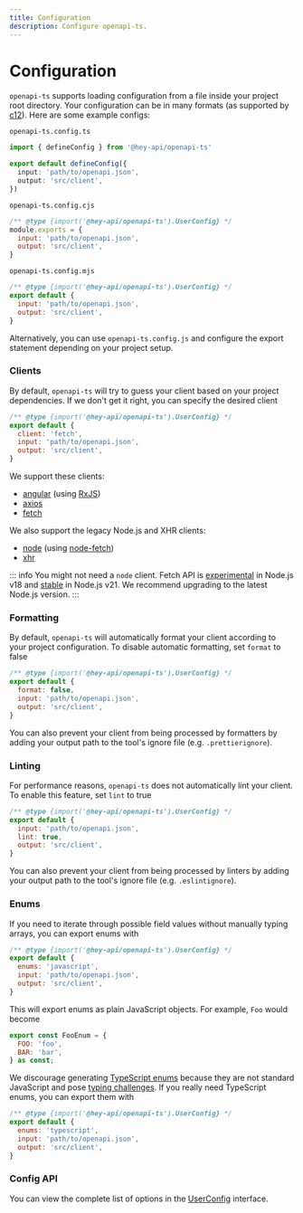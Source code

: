 ```yaml
---
title: Configuration
description: Configure openapi-ts.
---
```


# Configuration

`openapi-ts` supports loading configuration from a file inside your project root directory. Your configuration can be in many formats (as supported by [c12](https://github.com/unjs/c12)). Here are some example configs:

`openapi-ts.config.ts`

```ts
import { defineConfig } from '@hey-api/openapi-ts'

export default defineConfig({
  input: 'path/to/openapi.json',
  output: 'src/client',
})
```

`openapi-ts.config.cjs`

```js
/** @type {import('@hey-api/openapi-ts').UserConfig} */
module.exports = {
  input: 'path/to/openapi.json',
  output: 'src/client',
}
```

`openapi-ts.config.mjs`

```js
/** @type {import('@hey-api/openapi-ts').UserConfig} */
export default {
  input: 'path/to/openapi.json',
  output: 'src/client',
}
```

Alternatively, you can use `openapi-ts.config.js` and configure the export statement depending on your project setup.

### Clients

By default, `openapi-ts` will try to guess your client based on your project dependencies. If we don't get it right, you can specify the desired client

```js
/** @type {import('@hey-api/openapi-ts').UserConfig} */
export default {
  client: 'fetch',
  input: 'path/to/openapi.json',
  output: 'src/client',
}
```

We support these clients:

- [angular](https://angular.io/) (using [RxJS](https://rxjs.dev/))
- [axios](https://axios-http.com/)
- [fetch](https://developer.mozilla.org/docs/Web/API/Fetch_API)

We also support the legacy Node.js and XHR clients:

- [node](https://nodejs.org/) (using [node-fetch](https://www.npmjs.com/package/node-fetch))
- [xhr](https://developer.mozilla.org/docs/Web/API/XMLHttpRequest)

::: info
You might not need a `node` client. Fetch API is [experimental](https://nodejs.org/docs/latest-v18.x/api/globals.html#fetch) in Node.js v18 and [stable](https://nodejs.org/docs/latest-v21.x/api/globals.html#fetch) in Node.js v21. We recommend upgrading to the latest Node.js version.
:::

### Formatting

By default, `openapi-ts` will automatically format your client according to your project configuration. To disable automatic formatting, set `format` to false

```js
/** @type {import('@hey-api/openapi-ts').UserConfig} */
export default {
  format: false,
  input: 'path/to/openapi.json',
  output: 'src/client',
}
```

You can also prevent your client from being processed by formatters by adding your output path to the tool's ignore file (e.g. `.prettierignore`).

### Linting

For performance reasons, `openapi-ts` does not automatically lint your client. To enable this feature, set `lint` to true

```js
/** @type {import('@hey-api/openapi-ts').UserConfig} */
export default {
  input: 'path/to/openapi.json',
  lint: true,
  output: 'src/client',
}
```

You can also prevent your client from being processed by linters by adding your output path to the tool's ignore file (e.g. `.eslintignore`).

### Enums

If you need to iterate through possible field values without manually typing arrays, you can export enums with

```js
/** @type {import('@hey-api/openapi-ts').UserConfig} */
export default {
  enums: 'javascript',
  input: 'path/to/openapi.json',
  output: 'src/client',
}
```

This will export enums as plain JavaScript objects. For example, `Foo` would become

```js
export const FooEnum = {
  FOO: 'foo',
  BAR: 'bar',
} as const;
```

We discourage generating [TypeScript enums](https://www.typescriptlang.org/docs/handbook/enums.html) because they are not standard JavaScript and pose [typing challenges](https://dev.to/ivanzm123/dont-use-enums-in-typescript-they-are-very-dangerous-57bh). If you really need TypeScript enums, you can export them with

```js
/** @type {import('@hey-api/openapi-ts').UserConfig} */
export default {
  enums: 'typescript',
  input: 'path/to/openapi.json',
  output: 'src/client',
}
```

### Config API

You can view the complete list of options in the [UserConfig](https://github.com/hey-api/openapi-ts/blob/main/packages/openapi-ts/src/types/config.ts) interface.

